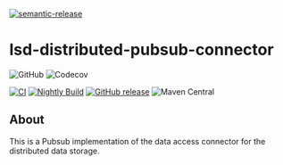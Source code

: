 [![semantic-release](https://img.shields.io/badge/semantic-release-e10079.svg?logo=semantic-release)](https://github.com/semantic-release/semantic-release)

# lsd-distributed-pubsub-connector
![GitHub](https://img.shields.io/github/license/lsd-consulting/lsd-distributed-pubsub-connector)
![Codecov](https://img.shields.io/codecov/c/github/lsd-consulting/lsd-distributed-pubsub-connector)

[![CI](https://github.com/lsd-consulting/lsd-distributed-pubsub-connector/actions/workflows/ci.yml/badge.svg)](https://github.com/lsd-consulting/lsd-distributed-pubsub-connector/actions/workflows/ci.yml)
[![Nightly Build](https://github.com/lsd-consulting/lsd-distributed-pubsub-connector/actions/workflows/nightly.yml/badge.svg)](https://github.com/lsd-consulting/lsd-distributed-pubsub-connector/actions/workflows/nightly.yml)
[![GitHub release](https://img.shields.io/github/release/lsd-consulting/lsd-distributed-pubsub-connector)](https://github.com/lsd-consulting/lsd-distributed-pubsub-connector/releases)
![Maven Central](https://img.shields.io/maven-central/v/io.github.lsd-consulting/lsd-distributed-pubsub-connector)

## About
This is a Pubsub implementation of the data access connector for the distributed data storage.
